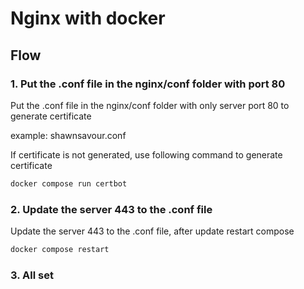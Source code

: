 # Nginx with docker

## Flow

### 1. Put the .conf file in the nginx/conf folder with port 80

Put the .conf file in the nginx/conf folder with only server port 80 to generate certificate

example: shawnsavour.conf

If certificate is not generated, use following command to generate certificate

```bash
docker compose run certbot
```

### 2. Update the server 443 to the .conf file

Update the server 443 to the .conf file, after update restart compose

```bash
docker compose restart
```

### 3. All set


